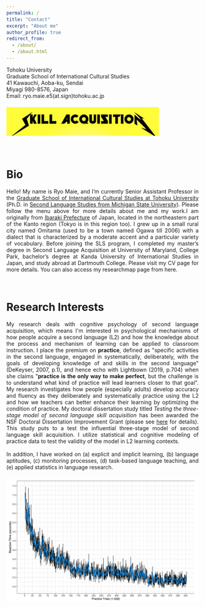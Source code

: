 ```yaml
---
permalink: /
title: "Contact"
excerpt: "About me"
author_profile: true
redirect_from: 
  - /about/
  - /about.html
---
```


<!-- First block (before Bio) -->
<div style="text-align: justify;">
  Tohoku University<br/>
  Graduate School of International Cultural Studies<br/>
  41 Kawauchi, Aoba-ku, Sendai<br/>
  Miyagi 980-8576, Japan<br/>
  Email: ryo.maie.e5(at.sign)tohoku.ac.jp<br/>
</div>

<div style="text-align: left; margin-top: 1.5em;">
  <img src="https://raw.githubusercontent.com/maieryo/maieryo.github.io/master/assets/SkillAcquisition.png"
       alt="Research"
       width="400" />
</div>

<br/>
<br/>

Bio
======
<div style="text-align: justify;">
Hello! My name is Ryo Maie, and I’m currently Senior Assistant Professor in the 
<a href="https://www.intcul.tohoku.ac.jp/en">Graduate School of International Cultural Studies at Tohoku University</a> 
(Ph.D. in <a href="https://sls.msu.edu/">Second Language Studies from Michigan State University</a>). Please follow the menu above for more details about me and my work.I am originally from <a href="https://www.pref.ibaraki.jp/bugai/kokusai/tabunka/en/index.html">Ibaraki Prefecture</a> of Japan, located in the northeastern part of the Kanto region (Tokyo is in this region too). I grew up in a small rural city named Omitama (used to be a town named Ogawa till 2006) with a dialect that is characterized by a moderate accent and a particular variety of vocabulary. Before joining the SLS program, I completed my master’s degree in Second Language Acquisition at University of Maryland, College Park, bachelor’s degree at Kanda University of International Studies in Japan, and study abroad at Dartmouth College. Please visit my CV page for more details. You can also access my researchmap page from here.
</div>
<br/>
<br/>


Research Interests
======
<div style="text-align: justify;">

  My research deals with cognitive psychology of second language acquisition, which means I'm interested in psychological mechanisms of how people acquire a second language (L2) and how the knowledge about the process and mechanism of learning can be applied to classroom instruction. I place the premium on <b>practice</b>, defined as "specific activities in the second language, engaged in systematically, deliberately, with the goals of developing knowledge of and skills in the second language" (DeKeyser, 2007, p.1), and hence echo with Lightbown (2019, p.704) when she claims "<b>practice is the only way to make perfect</b>, but the challenge is to understand what kind of practice will lead learners closer to that goal". My research investigates how people (especially adults) develop accuracy and fluency as they deliberately and systematically practice using the L2 and how we teachers can better enhance their learning by optimizing the condition of practice. My doctoral dissertation study titled <i>Testing the three-stage model of second language skill acquisition</i> has been awarded the NSF Doctoral Dissertation Improvement Grant (please see <a href="https://www.nsf.gov/awardsearch/showAward?AWD_ID=2140704">here</a> for details). This study puts to a test the influential three-stage model of second language skill acquisition. I utilize statistical and cognitive modeling of practice data to test the validity of the model in L2 learning contexts.
  <br/>  <br/>
  In addition, I have worked on (a) explicit and implicit learning, (b) language aptitudes, (c) monitoring processes, (d) task-based language teaching, and (e) applied statistics in language research.
</div>

<div style="text-align: center; margin-top: 1.5em;">
  <img src="https://raw.githubusercontent.com/maieryo/maieryo.github.io/master/assets/power.png"
       alt="Research"
       width="600" />
</div>
